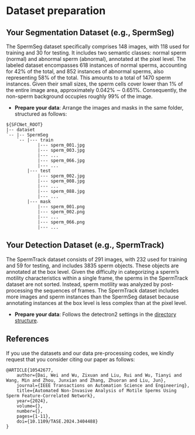 # Dataset preparation

## Your Segmentation Dataset (e.g., SpermSeg)
The SpermSeg dataset specifically comprises 148 images, with 118 used for training and 30 for testing. It includes two semantic classes: normal sperm (normal) and abnormal sperm (abnormal), annotated at the pixel level. The labeled dataset encompasses 618 instances of normal sperms, accounting for 42% of the total, and 852 instances of abnormal sperms, also representing 58% of the total. This amounts to a total of 1470 sperm instances. Given their small sizes, the sperm cells cover lower than 1% of the entire image area, approximately 0.042% ∼ 0.651%. Consequently, the non-sperm background occupies roughly 99% of the image.

- **Prepare your data**: Arrange the images and masks in the same folder, structured as follows:

~~~
${SFCNet_ROOT}
|-- dataset
`-- |-- SpermSeg
    `-- |--- train
            |--- sperm_001.jpg
            |--- sperm_003.jpg
            |--- ...
            |--- sperm_066.jpg
            |--- ...
        |--- test
            |--- sperm_002.jpg
            |--- sperm_008.jpg
            |--- ...
            |--- sperm_088.jpg
            |--- ...
        |--- mask
            |--- sperm_001.png
            |--- sperm_002.png
            |--- ...
            |--- sperm_066.png
            |--- ...
~~~


## Your Detection Dataset (e.g., SpermTrack)
The SpermTrack dataset consists of 291 images, with 232 used for training and 59 for testing, and includes 3835 sperm objects. These objects are annotated at the box level. Given the difficulty in categorizing a sperm’s motility characteristics within a single frame, the sperms in the SpermTrack dataset are not sorted. Instead, sperm motility was analyzed by post-processing the sequences of frames. The SpermTrack dataset includes more images and sperm instances than the SpermSeg dataset because annotating instances at the box level is less complex than at the pixel level.

- **Prepare your data**: Follows the detectron2 settings in the [directory structure](https://github.com/facebookresearch/detectron2/tree/main/datasets).

## References

If you use the datasets and our data pre-processing codes, we kindly request that you consider citing our paper as follows:

~~~
@ARTICLE{10542677,
    author={Dai, Wei and Wu, Zixuan and Liu, Rui and Wu, Tianyi and Wang, Min and Zhou, Junxian and Zhang, Zhuoran and Liu, Jun},
    journal={IEEE Transactions on Automation Science and Engineering}, 
    title={Automated Non-Invasive Analysis of Motile Sperms Using Sperm Feature-Correlated Network}, 
    year={2024},
    volume={},
    number={},
    pages={1-11},
    doi={10.1109/TASE.2024.3404488}
}
~~~
